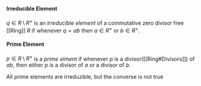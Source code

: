#### Irreducible Element

$q\in R\setminus R^{\times}$ is an *irreducible element* of a commutative zero divisor free [[Ring]] $R$ if whenever $q=ab$ then $a\in R^{\times}$ or $b\in R^{\times}$.

#### Prime Element

$p\in R\setminus R^{\times}$ is a *prime elment* if whenever $p$ is a divisor([[Ring#Divisors]]) of $ab$, then either $p$ is a divisor of $a$ or a divisor of $b$.

All prime elements are irreduzible, but the converse is not true